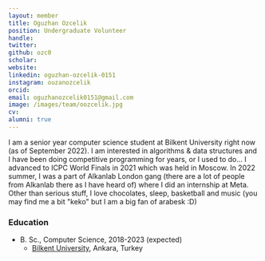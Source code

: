 ```yaml
---
layout: member
title: Oguzhan Ozcelik
position: Undergraduate Volunteer
handle: 
twitter:
github: ozc0
scholar: 
website: 
linkedin: oguzhan-ozcelik-0151
instagram: ouzanozcelik
orcid: 
email: oguzhanozcelik0151@gmail.com
image: /images/team/oozcelik.jpg
cv: 
alumni: true
---
```


I am a senior year computer science student at Bilkent University right now (as of September 2022). I am interested in algorithms & data structures and I have been doing competitive programming for years, or I used to do... I advanced to ICPC World Finals in 2021 which was held in Moscow. In 2022 summer, I was a part of Alkanlab London gang (there are a lot of people from Alkanlab there as I have heard of) where I did an internship at Meta. Other than serious stuff, I love chocolates, sleep, basketball and music (you may find me a bit "keko" but I am a big fan of arabesk :D)

### Education

- B. Sc., Computer Science, 2018-2023 (expected)
  - [Bilkent University](http://www.cs.bilkent.edu.tr/), Ankara, Turkey


